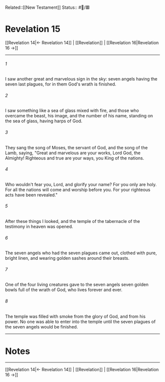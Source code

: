 Related::[[New Testament]]
Status:: #📖/🟥
# Revelation 15

[[Revelation 14|← Revelation 14]] | [[Revelation]] | [[Revelation 16|Revelation 16 →]]
***



###### 1 
I saw another great and marvelous sign in the sky: seven angels having the seven last plagues, for in them God's wrath is finished. 

###### 2 
I saw something like a sea of glass mixed with fire, and those who overcame the beast, his image, and the number of his name, standing on the sea of glass, having harps of God. 

###### 3 
They sang the song of Moses, the servant of God, and the song of the Lamb, saying, "Great and marvelous are your works, Lord God, the Almighty! Righteous and true are your ways, you King of the nations. 

###### 4 
Who wouldn't fear you, Lord, and glorify your name? For you only are holy. For all the nations will come and worship before you. For your righteous acts have been revealed." 

###### 5 
After these things I looked, and the temple of the tabernacle of the testimony in heaven was opened. 

###### 6 
The seven angels who had the seven plagues came out, clothed with pure, bright linen, and wearing golden sashes around their breasts. 

###### 7 
One of the four living creatures gave to the seven angels seven golden bowls full of the wrath of God, who lives forever and ever. 

###### 8 
The temple was filled with smoke from the glory of God, and from his power. No one was able to enter into the temple until the seven plagues of the seven angels would be finished.

---
# Notes


***
[[Revelation 14|← Revelation 14]] | [[Revelation]] | [[Revelation 16|Revelation 16 →]]
